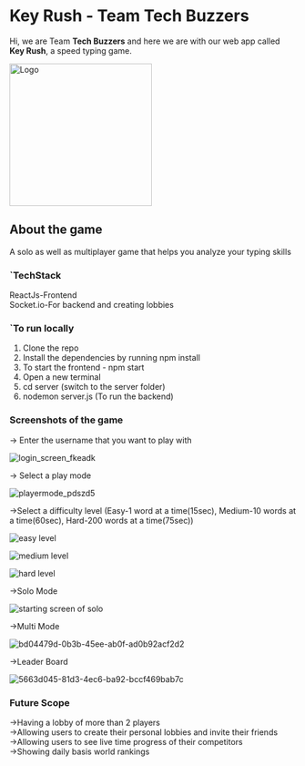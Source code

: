 # Key Rush - Team Tech Buzzers

Hi, we are Team **Tech Buzzers** and here we are with our web app called **Key Rush**, a speed typing game.  

<img src="https://github.com/simmithapad/TechBuzzers/assets/96862654/bbb5925f-481b-43c8-a22f-4c13da91dcb5" alt="Logo" width="250" height="250">




## About the game
A solo as well as multiplayer game that helps you analyze your typing skills


### `TechStack
ReactJs-Frontend     
Socket.io-For backend and creating lobbies  

### `To run locally

1. Clone the repo
2. Install the dependencies by running npm install
3. To start the frontend - npm start
4. Open a new terminal
5. cd server (switch to the server folder)
6. nodemon server.js (To run the backend)

### Screenshots of the game
-> Enter the username that you want to play with  

![login_screen_fkeadk](https://github.com/simmithapad/TechBuzzers/assets/104771630/436ff12e-22fe-4511-bc2b-ba2316e645e1)

-> Select a play mode  

![playermode_pdszd5](https://github.com/simmithapad/TechBuzzers/assets/104771630/d9bb7110-0f00-45d7-8832-7a75949e231a)


->Select a difficulty level (Easy-1 word at a time(15sec), Medium-10 words at a time(60sec), Hard-200 words at a time(75sec))  

![easy level](https://github.com/simmithapad/TechBuzzers/assets/96862654/bbc417c1-c9c2-4106-b529-281af0a7f91e)


![medium level](https://github.com/simmithapad/TechBuzzers/assets/96862654/43cfceb9-f904-4db7-b8e4-42d4b5ea940f)  


![hard level](https://github.com/simmithapad/TechBuzzers/assets/96862654/aa45ba9b-eb08-4589-9e72-c78dc189f0be)


->Solo Mode  

![starting screen of solo](https://github.com/simmithapad/TechBuzzers/assets/96862654/2797495f-155f-474c-92de-39d6e0767a47)


->Multi Mode  

![bd04479d-0b3b-45ee-ab0f-ad0b92acf2d2](https://github.com/simmithapad/TechBuzzers/assets/104771630/2df4904b-146e-48cf-95b7-ad662c4edbc7)


->Leader Board  

![5663d045-81d3-4ec6-ba92-bccf469bab7c](https://github.com/simmithapad/TechBuzzers/assets/104771630/e95e313d-b20e-44ab-bcca-5f9c66eaf946)





### Future Scope
->Having a lobby of more than 2 players  
->Allowing users to create their personal lobbies and invite their friends  
->Allowing users to see live time progress of their competitors  
->Showing daily basis world rankings  
